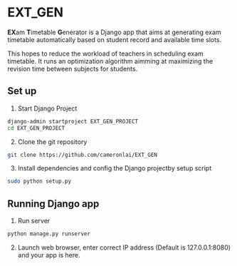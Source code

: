 # EXT_GEN

**EX**am **T**imetable **G**enerator is a Django app that aims at generating exam timetable automatically based on student record and available time slots.

This hopes to reduce the workload of teachers in scheduling exam timetable. It runs an optimization algorithm aimming at maximizing the revision time between subjects for students.

## Set up

1. Start Django Project
``` bash
django-admin startproject EXT_GEN_PROJECT
cd EXT_GEN_PROJECT
```
2. Clone the git repository
``` bash
git clone https://github.com/cameronlai/EXT_GEN
```
3. Install dependencies and config the Django projectby setup script
``` bash
sudo python setup.py
```

## Running Django app
1. Run server
``` bash
python manage.py runserver
```
2. Launch web browser, enter correct IP address (Default is 127.0.0.1:8080) and your app is here.
